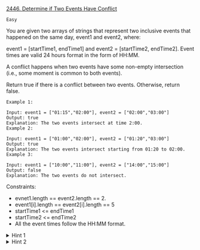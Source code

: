 [2446. Determine if Two Events Have Conflict](https://leetcode.com/problems/determine-if-two-events-have-conflict/)

`Easy`

You are given two arrays of strings that represent two inclusive events that happened on the same day, event1 and event2, where:

event1 = [startTime1, endTime1] and
event2 = [startTime2, endTime2].
Event times are valid 24 hours format in the form of HH:MM.

A conflict happens when two events have some non-empty intersection (i.e., some moment is common to both events).

Return true if there is a conflict between two events. Otherwise, return false.

```
Example 1:

Input: event1 = ["01:15","02:00"], event2 = ["02:00","03:00"]
Output: true
Explanation: The two events intersect at time 2:00.
Example 2:

Input: event1 = ["01:00","02:00"], event2 = ["01:20","03:00"]
Output: true
Explanation: The two events intersect starting from 01:20 to 02:00.
Example 3:

Input: event1 = ["10:00","11:00"], event2 = ["14:00","15:00"]
Output: false
Explanation: The two events do not intersect.
```

Constraints:

- evnet1.length == event2.length == 2.
- event1[i].length == event2[i].length == 5
- startTime1 <= endTime1
- startTime2 <= endTime2
- All the event times follow the HH:MM format.

<details>
<summary>Hint 1</summary>

Parse time format to some integer interval first
</details>

<details>
<summary>Hint 2</summary>

How would you determine if two intervals overlap?
</details>